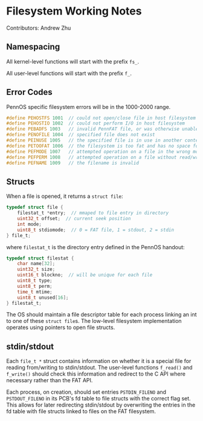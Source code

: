 # Filesystem Working Notes

Contributors: Andrew Zhu <!-- add yourself here -->

## Namespacing

All kernel-level functions will start with the prefix `fs_`.

All user-level functions will start with the prefix `f_`.

## Error Codes

PennOS specific filesystem errors will be in the 1000-2000 range.

```c
#define PEHOSTFS 1001  // could not open/close file in host filesystem
#define PEHOSTIO 1002  // could not perform I/O in host filesystem
#define PEBADFS 1003   // invalid PennFAT file, or was otherwise unable to mount
#define PENOFILE 1004  // specified file does not exist
#define PEINUSE 1005   // the specified file is in use in another context and an exclusive operation was called
#define PETOOFAT 1006  // the filesystem is too fat and has no space for a new file
#define PEFMODE 1007   // attempted operation on a file in the wrong mode
#define PEFPERM 1008   // attempted operation on a file without read/write permissions
#define PEFNAME 1009   // the filename is invalid
```

## Structs

When a file is opened, it returns a `struct file`:

```c
typedef struct file {
    filestat_t *entry;  // mmaped to file entry in directory
    uint32_t offset;  // current seek position
    int mode;
    uint8_t stdiomode;  // 0 = FAT file, 1 = stdout, 2 = stdin
} file_t;
```

where `filestat_t` is the directory entry defined in the PennOS handout:

```c
typedef struct filestat {
    char name[32];
    uint32_t size;
    uint16_t blockno;  // will be unique for each file
    uint8_t type;
    uint8_t perm;
    time_t mtime;
    uint8_t unused[16];
} filestat_t;
```

The OS should maintain a file descriptor table for each process linking an int to one of these `struct file`s.
The low-level filesystem implementation operates using pointers to open file structs.

## stdin/stdout

Each `file_t *` struct contains information on whether it is a special file for reading from/writing to stdin/stdout.
The user-level functions `f_read()` and `f_write()` should check this information and redirect to the C API where
necessary rather than the FAT API.

Each process, on creation, should set entries `PSTDIN_FILENO` and `PSTDOUT_FILENO` in its PCB's fd table to file structs
with the correct flag set. This allows for later redirecting stdin/stdout by overwriting the entries in the fd table
with file structs linked to files on the FAT filesystem.

